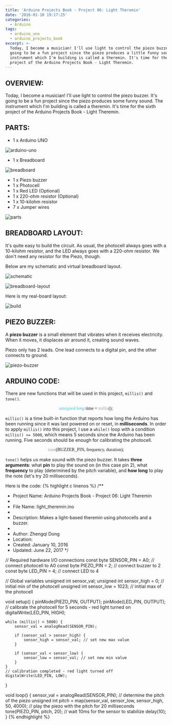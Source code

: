 ```yaml
---
title: 'Arduino Projects Book - Project 06: Light Theremin'
date: '2016-01-10 19:17:25'
categories:
  - Arduino
tags:
  - arduino_uno
  - arduino_projects_book
excerpt: >-
  Today, I become a musician! I'll use light to control the piezo buzzer. It's
  going to be a fun project since the piezo produces a little funny sound. The
  instrument which I'm building is called a theremin. It's time for the sixth
  project of the Arduino Projects Book - Light Theremin.
---
```


## **OVERVIEW:**

Today, I become a musician! I'll use light to control the piezo buzzer. It's going to be a fun project since the piezo produces some funny sound. The instrument which I'm building is called a theremin. It's time for the sixth project of the Arduino Projects Book - Light Theremin.

## **PARTS:**

- 1 x Arduino UNO

![arduino-uno](/images/arduino-uno.jpg)

- 1 x Breadboard

![breadboard](/images/breadboard.jpg)

- 1 x Piezo buzzer
- 1 x Photocell
- 1 x Red LED (Optional)
- 1 x 220-ohm resistor (Optional)
- 1 x 10-kilohm resistor
- 7 x Jumper wires

![parts](/images/arduino-projects-book-project-06/parts.jpg)

## **BREADBOARD LAYOUT:**

It's quite easy to build the circuit. As usual, the photocell always goes with a 10-kilohm resistor, and the LED always goes with a 220-ohm resistor. We don't need any resistor for the Piezo, though.

Below are my schematic and virtual breadboard layout.

![schematic](/images/arduino-projects-book-project-06/schematic.png)

![breadboard-layout](/images/arduino-projects-book-project-06/breadboard-layout.jpg)

Here is my real-board layout:

![build](/images/arduino-projects-book-project-06/build.jpg)

## **PIEZO BUZZER:**

A **piezo buzzer** is a small element that vibrates when it receives electricity. When it moves, it displaces air around it, creating sound waves.

Piezo only has 2 leads. One lead connects to a digital pin, and the other connects to ground.

![piezo-buzzer](/images/arduino-projects-book-project-06/piezo-buzzer.jpg)

## **ARDUINO CODE:**

There are new functions that will be used in this project, `millis()` and `tone()`.

<p align="center">
  <font face="consolas">
    <font color="28c6e4"><i>unsigned long</i></font> time =
    <font color="9f9f8f"> millis</font>();
  </font>
</p>

`millis()` is a time built-in function that reports how long the Arduino has been running since it was last powered on or reset, in **milliseconds**. In order to apply `millis()` into this project, I use a `while()` loop with a condition `millis() <= 5000`, which means 5 seconds since the Arduino has been running. Five seconds should be enough for calibrating the photocell.

<p align="center">
  <font face="consolas">
    <font color="9f9f8f">tone</font>(BUZZER_PIN, frequency, duration);
  </font>
</p>

`tone()` helps us make sound with the piezo buzzer. It takes **three arguments**: what **pin** to play the sound on (in this case pin 2), what **frequency** to play (determined by the pitch variable), and **how long** to play the note (let's try 20 milliseconds).

Here is the code: 
{% highlight c linenos %}
/**
 * Project Name: Arduino Projects Book - Project 06: Light Theremin
 *
 * File Name: light_theremin.ino
 *
 * Description: Makes a light-based theremin using photocells and a buzzer.
 *
 * Author: Zhengqi Dong
 * Location:  
 * Created: January 10, 2016
 * Updated: June 22, 2017
 */

// Required hardware I/O connections
const byte SENSOR_PIN = A0; // connect photocell to A0
const byte PIEZO_PIN  = 2;  // connect buzzer to 2
const byte LED_PIN    = 4;  // connect LED to 4

// Global variables
unsigned int sensor_val;
unsigned int sensor_high = 0;    // initial min of the photocell
unsigned int sensor_low  = 1023; // initial max of the photocell

void setup() {
    pinMode(PIEZO_PIN, OUTPUT);
    pinMode(LED_PIN,   OUTPUT);
    // calibrate the photocell for 5 seconds - red light turned on
    digitalWrite(LED_PIN, HIGH);

    while (millis() < 5000) {
        sensor_val = analogRead(SENSOR_PIN);

        if (sensor_val > sensor_high) {
            sensor_high = sensor_val; // set new max value
        }

        if (sensor_val < sensor_low) {
            sensor_low = sensor_val; // set new min value
        }
    }
    // calibration completed - red light turned off
    digitalWrite(LED_PIN, LOW);
}

void loop() {
    sensor_val = analogRead(SENSOR_PIN);
    // determine the pitch of the piezo
    unsigned int pitch = map(sensor_val, sensor_low, sensor_high, 50, 4000);
    // play the piezo with the pitch for 20 milliseconds
    tone(PIEZO_PIN, pitch, 20);
    // wait 10ms for the sensor to stabilize
    delay(10);
}
{% endhighlight %}

<!-- ## **USING:**

<div class="embedded-video">
  <iframe width="720" height="405" src="https://www.youtube.com/embed/9zhW252w_xg?list=PLt_UZum7NVtmFEVMdv4XH8TgXzJvzd78x" frameborder="0" allowfullscreen=""></iframe>
</div> -->
